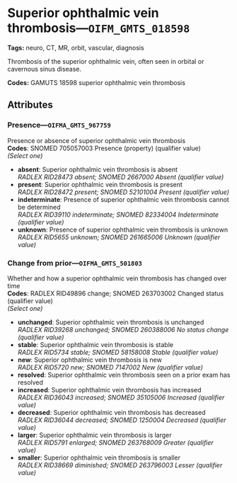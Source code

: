 # Superior ophthalmic vein thrombosis—`OIFM_GMTS_018598`

**Tags:** neuro, CT, MR, orbit, vascular, diagnosis

Thrombosis of the superior ophthalmic vein, often seen in orbital or cavernous sinus disease.

**Codes:** GAMUTS 18598 superior ophthalmic vein thrombosis

## Attributes

### Presence—`OIFMA_GMTS_967759`

Presence or absence of superior ophthalmic vein thrombosis  
**Codes**: SNOMED 705057003 Presence (property) (qualifier value)  
*(Select one)*

- **absent**: Superior ophthalmic vein thrombosis is absent  
_RADLEX RID28473 absent; SNOMED 2667000 Absent (qualifier value)_
- **present**: Superior ophthalmic vein thrombosis is present  
_RADLEX RID28472 present; SNOMED 52101004 Present (qualifier value)_
- **indeterminate**: Presence of superior ophthalmic vein thrombosis cannot be determined  
_RADLEX RID39110 indeterminate; SNOMED 82334004 Indeterminate (qualifier value)_
- **unknown**: Presence of superior ophthalmic vein thrombosis is unknown  
_RADLEX RID5655 unknown; SNOMED 261665006 Unknown (qualifier value)_

### Change from prior—`OIFMA_GMTS_501803`

Whether and how a superior ophthalmic vein thrombosis has changed over time  
**Codes**: RADLEX RID49896 change; SNOMED 263703002 Changed status (qualifier value)  
*(Select one)*

- **unchanged**: Superior ophthalmic vein thrombosis is unchanged  
_RADLEX RID39268 unchanged; SNOMED 260388006 No status change (qualifier value)_
- **stable**: Superior ophthalmic vein thrombosis is stable  
_RADLEX RID5734 stable; SNOMED 58158008 Stable (qualifier value)_
- **new**: Superior ophthalmic vein thrombosis is new  
_RADLEX RID5720 new; SNOMED 7147002 New (qualifier value)_
- **resolved**: Superior ophthalmic vein thrombosis seen on a prior exam has resolved  
- **increased**: Superior ophthalmic vein thrombosis has increased  
_RADLEX RID36043 increased; SNOMED 35105006 Increased (qualifier value)_
- **decreased**: Superior ophthalmic vein thrombosis has decreased  
_RADLEX RID36044 decreased; SNOMED 1250004 Decreased (qualifier value)_
- **larger**: Superior ophthalmic vein thrombosis is larger  
_RADLEX RID5791 enlarged; SNOMED 263768009 Greater (qualifier value)_
- **smaller**: Superior ophthalmic vein thrombosis is smaller  
_RADLEX RID38669 diminished; SNOMED 263796003 Lesser (qualifier value)_